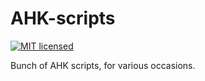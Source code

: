 # AHK-scripts
[![MIT licensed](https://img.shields.io/badge/license-MIT-blue.svg)](./LICENSE)

Bunch of AHK scripts, for various occasions.
